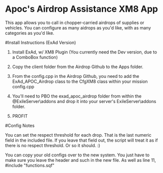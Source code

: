 
# Apoc's Airdrop Assistance XM8 App
This app allows you to call in chopper-carried airdrops of supplies or vehicles.  You can configure as many aidrops as you'd like, with as many categories as you'd like.


#Install Instructions (ExAd Version)

1) Install ExAd, w/ XM8 Plugin (You currently need the Dev version, due to a ComboBox function)

2) Copy the client folder from the Airdrop Github to the Apps folder.

3) From the config.cpp in the Airdrop Github, you need to add the ExAd_APOC_Airdrop class to the CfgXM8 class within your mission config.cpp

4) You'll need to PBO the exad_apoc_airdrop folder from within the @ExileServer\addons  and drop it into your server's ExileServer\addons folder.

5) PROFIT

#Config Notes

You can set the respect threshold for each drop.  That is the last numeric field in the included file.  If you leave that field out, the script will treat it as if there is no respect threshold.  Or so it should. :)

You can copy your old configs over to the new system.  You just have to make sure you leave the header and such in the new file.  As well as line 11, #include "functions.sqf"
